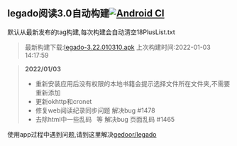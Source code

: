 ## legado阅读3.0自动构建[![Android CI](https://github.com/10bits/gedoor-Build/workflows/Android%20CI/badge.svg)](https://github.com/10bits/gedoor-Build/actions)

默认从最新发布的tag构建,每次构建会自动清空18PlusList.txt

> 最新构建下载:[legado-3.22.010310.apk](https://github.com/crby2333/gedoor-Build/releases/download/legado-3.22.010310/legado-3.22.010310.apk) 上次构建时间:2022-01-03 14:17:59
<!--start-->
> **2022/01/03**
> 
> * 重新安装应用后没有权限的本地书籍会提示选择文件所在文件夹,不需要重新添加
> * 更新okhttp和cronet
> * 修复web阅读纪录同步问题 解决bug #1478
> * 去除html中一些乱码&nbsp;&ensp;等 解决bug 页面乱码 #1465
<!--end-->
  
使用app过程中遇到问题,请到这里解决[gedoor/legado](https://github.com/gedoor/legado/issues)

